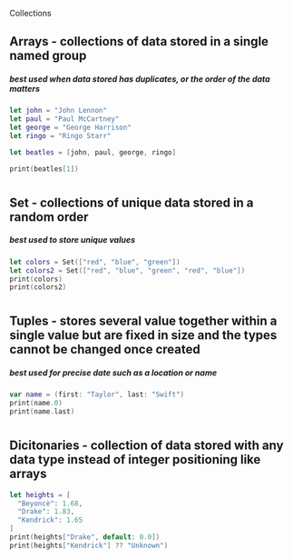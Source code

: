  Collections
## Arrays - collections of data stored in a single named group
##### best used when data stored has duplicates, or the order of the data matters
```Swift
let john = "John Lennon"
let paul = "Paul McCartney"
let george = "George Harrison"
let ringo = "Ringo Starr"

let beatles = [john, paul, george, ringo]

print(beatles[1])
```
#
## Set - collections of unique data stored in a random order
##### best used to store unique values
```Swift
let colors = Set(["red", "blue", "green"])
let colors2 = Set(["red", "blue", "green", "red", "blue"])
print(colors)
print(colors2)
```
#
## Tuples - stores several value together within a single value but are fixed in size and the types cannot be changed once created
##### best used for precise date such as a location or name
```Swift
var name = (first: "Taylor", last: "Swift")
print(name.0)
print(name.last)
```
#
## Dicitonaries - collection of data stored with any data type instead of integer positioning like arrays
```Swift
let heights = [
  "Beyoncè": 1.68,
  "Drake": 1.83,
  "Kendrick": 1.65
]
print(heights["Drake", default: 0.0])
print(heights["Kendrick"] ?? "Unknown")
```
